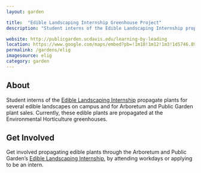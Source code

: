 ```yaml
---
layout: garden

title:  "Edible Landscaping Internship Greenhouse Project"
description: "Student interns of the Edible Landscaping Internship propagate plants for several edible landscapes on campus and for Arboretum and Public Garden plant sales."

website: http://publicgarden.ucdavis.edu/learning-by-leading
location: https://www.google.com/maps/embed?pb=!1m18!1m12!1m3!1d5746.899010188683!2d-121.75046530733566!3d38.53665825009733!2m3!1f0!2f0!3f0!3m2!1i1024!2i768!4f13.1!3m3!1m2!1s0x0%3A0x0!2zMzjCsDMyJzEwLjkiTiAxMjHCsDQ0JzQ5LjMiVw!5e0!3m2!1sen!2sus!4v1460050298116
permalink: /gardens/elig
imagesource: elig
category: garden
---
```



<h2>About</h2>

Student interns of the [Edible Landscaping Internship](http://arboretum.ucdavis.edu/student_opportunities.aspx) propagate plants for several edible landscapes on campus and for Arboretum and Public Garden plant sales. Currently, these edible plants are propagated at the Environmental Horticulture greenhouses.

<h2>Get Involved</h2>

Get involved propagating edible plants through the Arboretum and Public Garden’s [Edible Landscaping Internship](http://arboretum.ucdavis.edu/student_opportunities.aspx), by attending workdays or applying to be an intern.
